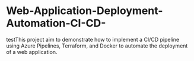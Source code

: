 # Web-Application-Deployment-Automation-CI-CD-
testThis project aim to demonstrate how to implement a CI/CD pipeline using Azure Pipelines, Terraform, and Docker to automate the deployment of a web application.
